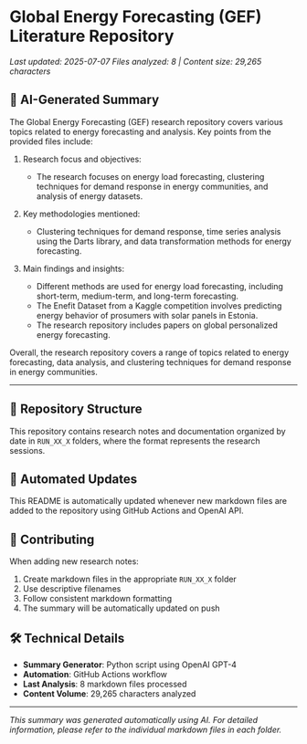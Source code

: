 # Global Energy Forecasting (GEF) Literature Repository

*Last updated: 2025-07-07*
*Files analyzed: 8 | Content size: 29,265 characters*

## 🤖 AI-Generated Summary

The Global Energy Forecasting (GEF) research repository covers various topics related to energy forecasting and analysis. Key points from the provided files include:

1. Research focus and objectives:
   - The research focuses on energy load forecasting, clustering techniques for demand response in energy communities, and analysis of energy datasets.
   
2. Key methodologies mentioned:
   - Clustering techniques for demand response, time series analysis using the Darts library, and data transformation methods for energy forecasting.

3. Main findings and insights:
   - Different methods are used for energy load forecasting, including short-term, medium-term, and long-term forecasting.
   - The Enefit Dataset from a Kaggle competition involves predicting energy behavior of prosumers with solar panels in Estonia.
   - The research repository includes papers on global personalized energy forecasting.

Overall, the research repository covers a range of topics related to energy forecasting, data analysis, and clustering techniques for demand response in energy communities.

---

## 📁 Repository Structure

This repository contains research notes and documentation organized by date in `RUN_XX_X` folders, where the format represents the research sessions.

## 🔄 Automated Updates

This README is automatically updated whenever new markdown files are added to the repository using GitHub Actions and OpenAI API.

## 📝 Contributing

When adding new research notes:
1. Create markdown files in the appropriate `RUN_XX_X` folder
2. Use descriptive filenames
3. Follow consistent markdown formatting
4. The summary will be automatically updated on push

## 🛠️ Technical Details

- **Summary Generator**: Python script using OpenAI GPT-4
- **Automation**: GitHub Actions workflow
- **Last Analysis**: 8 markdown files processed
- **Content Volume**: 29,265 characters analyzed

---
*This summary was generated automatically using AI. For detailed information, please refer to the individual markdown files in each folder.*